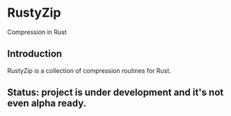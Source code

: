 RustyZip
========

Compression in Rust



## Introduction <a name="Introduction"/>

RustyZip is a collection of compression routines for Rust.


## Status: project is under development and it's not even alpha ready.
